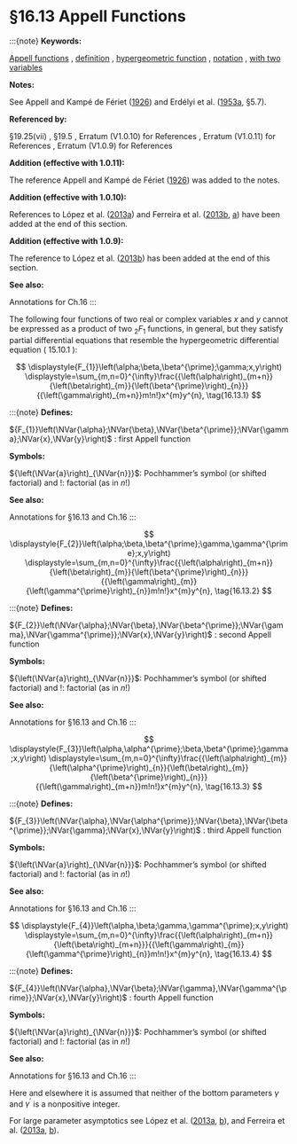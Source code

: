 # §16.13 Appell Functions

:::{note}
**Keywords:**

[Appell functions](http://dlmf.nist.gov/search/search?q=Appell%20functions) , [definition](http://dlmf.nist.gov/search/search?q=definition) , [hypergeometric function](http://dlmf.nist.gov/search/search?q=hypergeometric%20function) , [notation](http://dlmf.nist.gov/search/search?q=notation) , [with two variables](http://dlmf.nist.gov/search/search?q=with%20two%20variables)

**Notes:**

See Appell and Kampé de Fériet ([1926](./bib/index.html#bib2872 "Fonctions hypergéométriques et hypersphériques. Polynomes d’Hermite")) and Erdélyi et al. ([1953a](./bib/E.html#bib751 "Higher Transcendental Functions. Vol. I"), §5.7).

**Referenced by:**

§19.25(vii) , §19.5 , Erratum (V1.0.10) for References , Erratum (V1.0.11) for References , Erratum (V1.0.9) for References

**Addition (effective with 1.0.11):**

The reference Appell and Kampé de Fériet ([1926](./bib/index.html#bib2872 "Fonctions hypergéométriques et hypersphériques. Polynomes d’Hermite")) was added to the notes.

**Addition (effective with 1.0.10):**

References to López et al. ([2013a](./bib/L.html#bib2845 "Asymptotics of the first Appell function F 1 with large parameters II")) and Ferreira et al. ([2013b](./bib/F.html#bib2846 "The second Appell function for one large variable"), [a](./bib/F.html#bib2847 "The third Appell function for one large variable")) have been added at the end of this section.

**Addition (effective with 1.0.9):**

The reference to López et al. ([2013b](./bib/L.html#bib2844 "Asymptotics of the first Appell function F 1 with large parameters")) has been added at the end of this section.

**See also:**

Annotations for Ch.16
:::

The following four functions of two real or complex variables $x$ and $y$ cannot be expressed as a product of two ${{}_{2}F_{1}}$ functions, in general, but they satisfy partial differential equations that resemble the hypergeometric differential equation ( 15.10.1 ):

<a id="EGx1"></a>

$$
\displaystyle{F_{1}}\left(\alpha;\beta,\beta^{\prime};\gamma;x,y\right) \displaystyle=\sum_{m,n=0}^{\infty}\frac{{\left(\alpha\right)_{m+n}}{\left(\beta\right)_{m}}{\left(\beta^{\prime}\right)_{n}}}{{\left(\gamma\right)_{m+n}}m!n!}x^{m}y^{n}, \tag{16.13.1}
$$

:::{note}
**Defines:**

${F_{1}}\left(\NVar{\alpha};\NVar{\beta},\NVar{\beta^{\prime}};\NVar{\gamma};\NVar{x},\NVar{y}\right)$ : first Appell function

**Symbols:**

${\left(\NVar{a}\right)_{\NVar{n}}}$: Pochhammer’s symbol (or shifted factorial) and $!$: factorial (as in $n!$)

**See also:**

Annotations for §16.13 and Ch.16
:::

$$
\displaystyle{F_{2}}\left(\alpha;\beta,\beta^{\prime};\gamma,\gamma^{\prime};x,y\right) \displaystyle=\sum_{m,n=0}^{\infty}\frac{{\left(\alpha\right)_{m+n}}{\left(\beta\right)_{m}}{\left(\beta^{\prime}\right)_{n}}}{{\left(\gamma\right)_{m}}{\left(\gamma^{\prime}\right)_{n}}m!n!}x^{m}y^{n}, \tag{16.13.2}
$$

:::{note}
**Defines:**

${F_{2}}\left(\NVar{\alpha};\NVar{\beta},\NVar{\beta^{\prime}};\NVar{\gamma},\NVar{\gamma^{\prime}};\NVar{x},\NVar{y}\right)$ : second Appell function

**Symbols:**

${\left(\NVar{a}\right)_{\NVar{n}}}$: Pochhammer’s symbol (or shifted factorial) and $!$: factorial (as in $n!$)

**See also:**

Annotations for §16.13 and Ch.16
:::

$$
\displaystyle{F_{3}}\left(\alpha,\alpha^{\prime};\beta,\beta^{\prime};\gamma;x,y\right) \displaystyle=\sum_{m,n=0}^{\infty}\frac{{\left(\alpha\right)_{m}}{\left(\alpha^{\prime}\right)_{n}}{\left(\beta\right)_{m}}{\left(\beta^{\prime}\right)_{n}}}{{\left(\gamma\right)_{m+n}}m!n!}x^{m}y^{n}, \tag{16.13.3}
$$

:::{note}
**Defines:**

${F_{3}}\left(\NVar{\alpha},\NVar{\alpha^{\prime}};\NVar{\beta},\NVar{\beta^{\prime}};\NVar{\gamma};\NVar{x},\NVar{y}\right)$ : third Appell function

**Symbols:**

${\left(\NVar{a}\right)_{\NVar{n}}}$: Pochhammer’s symbol (or shifted factorial) and $!$: factorial (as in $n!$)

**See also:**

Annotations for §16.13 and Ch.16
:::

$$
\displaystyle{F_{4}}\left(\alpha,\beta;\gamma,\gamma^{\prime};x,y\right) \displaystyle=\sum_{m,n=0}^{\infty}\frac{{\left(\alpha\right)_{m+n}}{\left(\beta\right)_{m+n}}}{{\left(\gamma\right)_{m}}{\left(\gamma^{\prime}\right)_{n}}m!n!}x^{m}y^{n}, \tag{16.13.4}
$$

:::{note}
**Defines:**

${F_{4}}\left(\NVar{\alpha},\NVar{\beta};\NVar{\gamma},\NVar{\gamma^{\prime}};\NVar{x},\NVar{y}\right)$ : fourth Appell function

**Symbols:**

${\left(\NVar{a}\right)_{\NVar{n}}}$: Pochhammer’s symbol (or shifted factorial) and $!$: factorial (as in $n!$)

**See also:**

Annotations for §16.13 and Ch.16
:::

Here and elsewhere it is assumed that neither of the bottom parameters $\gamma$ and $\gamma^{\prime}$ is a nonpositive integer.

For large parameter asymptotics see López et al. ([2013a](./bib/L.html#bib2845 "Asymptotics of the first Appell function F 1 with large parameters II"), [b](./bib/L.html#bib2844 "Asymptotics of the first Appell function F 1 with large parameters")), and Ferreira et al. ([2013a](./bib/F.html#bib2847 "The third Appell function for one large variable"), [b](./bib/F.html#bib2846 "The second Appell function for one large variable")).
